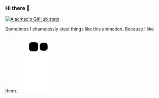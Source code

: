 ### Hi there 👋

<!--
**Ajacmac/Ajacmac** is a ✨ _special_ ✨ repository because its `README.md` (this file) appears on your GitHub profile.

Here are some ideas to get you started:

- 🔭 I’m currently working on ...
- 🌱 I’m currently learning ...
- 👯 I’m looking to collaborate on ...
- 🤔 I’m looking for help with ...
- 💬 Ask me about ...
- 📫 How to reach me: ...
- 😄 Pronouns: ...
- ⚡ Fun fact: ...
-->

[![Ajacmac's GitHub stats](https://github-readme-stats.vercel.app/api?username=ajacmac)](https://github.com/anuraghazra/github-readme-stats)

Sometimes I shamelessly steal things like this animation. Because I like them.
![Snake animation](https://github.com/rafaballerini/rafaballerini/blob/output/github-contribution-grid-snake.svg)
